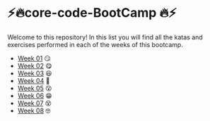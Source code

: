  # ⚡🔥core-code-BootCamp 🔥⚡

Welcome to this repository!
In this list you will find all the katas and exercises performed in each of the weeks of this bootcamp.
- [Week 01](./Weeks/Week01) 😏
- [Week 02](./Weeks/Week02) 😋
- [Week 03](./Weeks/Week03) 😆
- [Week 04](./Weeks/Week04) 🤗
- [Week 05](./Weeks/Week05) 😮
- [Week 06](./Weeks/Week06) 😁
- [Week 07](./Weeks/Week07) 😵
- [Week 08](./Weeks/Week08) 🤓



